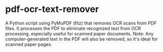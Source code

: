 # pdf-ocr-text-remover
A Python script using PyMuPDF (fitz) that removes OCR scans from PDF files. It processes the PDF to eliminate recognized text from OCR processing, especially useful for scanned paper documents. Note: Any computer-generated text in the PDF will also be removed, so it's ideal for scanned paper pages.
